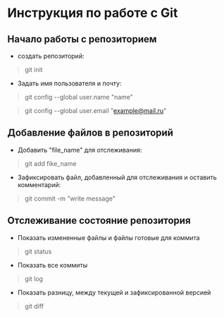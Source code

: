 # Инструкция по работе с Git
## Начало работы с репозиторием
* создать репозиторий:
>git init

* Задать имя пользователя и почту:
>git config --global user.name "name"

>git config --global user.email "example@mail.ru"
## Добавление файлов в репозиторий
* Добавить "file_name" для отслеживания:
>git add fike_name

* Зафиксировать файл, добавленный для отслеживания и оставить комментарий:
>git commit -m "write message"

## Отслеживание состояние репозитория
* Показать измененные файлы и файлы готовые для коммита
>git status

* Показать все коммиты
>git log

* Показать разницу, между текущей и зафиксированной версией
>git diff